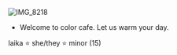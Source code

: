 ![IMG_8218](https://github.com/user-attachments/assets/53c5704c-3942-4152-8e36-7e02b5741334)

* Welcome to color cafe. Let us warm your day.

laika ⭐️ she/they ⭐️ minor (15)
